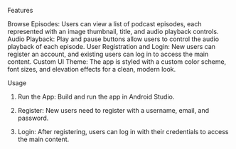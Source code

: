Features


Browse Episodes: Users can view a list of podcast episodes, each represented with an image thumbnail, title, and audio playback controls.
Audio Playback: Play and pause buttons allow users to control the audio playback of each episode.
User Registration and Login: New users can register an account, and existing users can log in to access the main content.
Custom UI Theme: The app is styled with a custom color scheme, font sizes, and elevation effects for a clean, modern look.


Usage

1. Run the App: Build and run the app in Android Studio.


2. Register: New users need to register with a username, email, and password.

3. Login: After registering, users can log in with their credentials to access the main content.